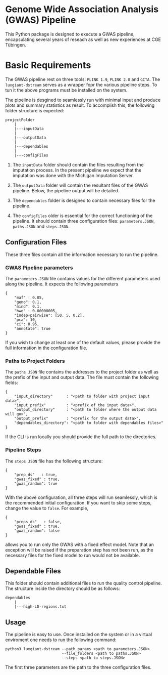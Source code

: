 # Genome Wide Association Analysis (GWAS) Pipeline

This Python package is designed to execute a GWAS pipeline, encapsulating several years of reseach as well as new experiences at CGE Tübingen.

# Basic Requirements

The GWAS pipeline rest on three tools: `PLINK 1.9`, `PLINK 2.0` and `GCTA`. The `luxgiant-dstream` serves as a wrapper fopr the various pipeline steps. To tun it the above programs must be installed on the system.

The pipeline is desgined to seamlessly run with minimal input and produce plots and summary statistics as result. To accomplish this, the following folder structure is expected:

```
projectFolder
    |
    |---inputData
    |
    |---outputData
    |
    |---dependables
    |
    |---configFiles
```

1. The `inputData` folder should contain the files resulting from the imputation process. In the present pipeline we expect that the imputation was done with the Michigan Imputation Server.

2. The `outputData` folder will contain the resultant files of the GWAS pipeline. Below, the pipeline output will be detailed.

3. The `dependables` folder is designed to contain necessary files for the pipeline.

4. The `configFiles` older is essential for the correct functioning of the pipeline. It should contain three configuration files: `parameters.JSON`, `paths.JSON` and `steps.JSON`.

## Configuration Files

These three files contain all the information necessary to run the pipeline.

### GWAS Pipeline parameters

The `parameters.JSON` file contains values for the different parameters used along the pipeline. It expects the following parameters 

```
{
    "maf" : 0.05,
    "geno": 0.1,
    "mind": 0.1,
    "hwe" : 0.00000005,
    "indep-pairwise": [50, 5, 0.2],
    "pca": 10,
    "ci": 0.95,
    "annotate": true
}
```

If you wish to change at least one of the default values, please provide the full information in the configuration file.

### Paths to Project Folders

The `paths.JSON` file contains the addresses to the project folder as well as the prefix of the input and output data. The file must contain the following fields:

```
{
    "input_directory"      : "<path to folder with project input data>",
    "input_prefix"         : "<prefix of the input data>",
    "output_directory"     : "<path to folder where the output data will go>",
    "output_prefix"        : "<prefix for the output data>",
    "dependables_directory": "<path to folder with dependables files>"
}
```

If the CLI is run locally you should provide the full path to the directories.

### Pipeline Steps

The `steps.JSON` file has the following structure:

```
{
    "prep_ds"   : true,
    "gwas_fixed" : true,
    "gwas_random": true
}
```

With the above configuration, all three steps will run seamlessly, which is the recommended initial configuration. If you want to skip some steps, change the value to `false`. For example,

```
{
    "preps_ds"   : false,
    "gwas_fixed" : true,
    "gwas_random": false
}
```

allows you to run only the GWAS with a fixed effect model. Note that an exception will be raised if the preparation step has not been run, as the necessary files for the fixed model to run would not be available.

## Dependable Files

This folder should contain additional files to run the quality control pipeline. The structure inside the directory should be as follows:

```
dependables
    |
    |---high-LD-regions.txt
```

## Usage

The pipeline is easy to use. Once installed on the system or in a virtual enviroment one needs to run the following command:

```
python3 luxgiant-dstream --path_params <path to parameters.JSON> 
                         --file_folders <path to paths.JSON> 
                         --steps <path to steps.JSON>
```

The first three parameters are the path to the three configuration files.
